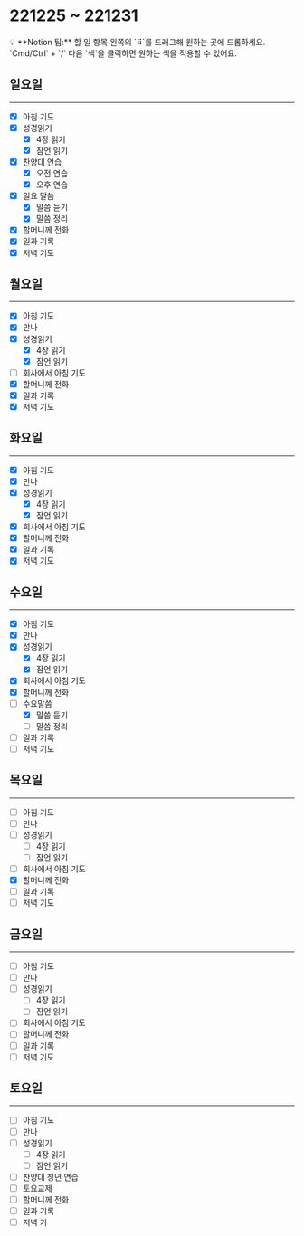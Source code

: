 # 221225 ~ 221231

<aside>
💡 **Notion 팁:** 할 일 항목 왼쪽의 `⠿`를 드래그해 원하는 곳에 드롭하세요. `Cmd/Ctrl` + `/`  다음 `색`을 클릭하면 원하는 색을 적용할 수 있어요.

</aside>

## 일요일

---

- [x]  아침 기도
- [x]  성경읽기
    - [x]  4장 읽기
    - [x]  잠언 읽기
- [x]  찬양대 연습
    - [x]  오전 연습
    - [x]  오후 연습
- [x]  일요 말씀
    - [x]  말씀 듣기
    - [x]  말씀 정리
- [x]  할머니께 전화
- [x]  일과 기록
- [x]  저녁 기도

## 월요일

---

- [x]  아침 기도
- [x]  만나
- [x]  성경읽기
    - [x]  4장 읽기
    - [x]  잠언 읽기
- [ ]  회사에서 아침 기도
- [x]  할머니께 전화
- [x]  일과 기록
- [x]  저녁 기도

## 화요일

---

- [x]  아침 기도
- [x]  만나
- [x]  성경읽기
    - [x]  4장 읽기
    - [x]  잠언 읽기
- [x]  회사에서 아침 기도
- [x]  할머니께 전화
- [x]  일과 기록
- [x]  저녁 기도

## 수요일

---

- [x]  아침 기도
- [x]  만나
- [x]  성경읽기
    - [x]  4장 읽기
    - [x]  잠언 읽기
- [x]  회사에서 아침 기도
- [x]  할머니께 전화
- [ ]  수요말씀
    - [x]  말씀 듣기
    - [ ]  말씀 정리
- [ ]  일과 기록
- [ ]  저녁 기도

## 목요일

---

- [ ]  아침 기도
- [ ]  만나
- [ ]  성경읽기
    - [ ]  4장 읽기
    - [ ]  잠언 읽기
- [ ]  회사에서 아침 기도
- [x]  할머니께 전화
- [ ]  일과 기록
- [ ]  저녁 기도

## 금요일

---

- [ ]  아침 기도
- [ ]  만나
- [ ]  성경읽기
    - [ ]  4장 읽기
    - [ ]  잠언 읽기
- [ ]  회사에서 아침 기도
- [ ]  할머니께 전화
- [ ]  일과 기록
- [ ]  저녁 기도

## 토요일

---

- [ ]  아침 기도
- [ ]  만나
- [ ]  성경읽기
    - [ ]  4장 읽기
    - [ ]  잠언 읽기
- [ ]  찬양대 청년 연습
- [ ]  토요교제
- [ ]  할머니께 전화
- [ ]  일과 기록
- [ ]  저녁 기